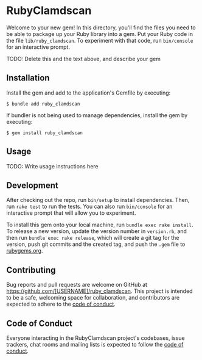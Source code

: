# RubyClamdscan

Welcome to your new gem! In this directory, you'll find the files you need to be able to package up your Ruby library into a gem. Put your Ruby code in the file `lib/ruby_clamdscan`. To experiment with that code, run `bin/console` for an interactive prompt.

TODO: Delete this and the text above, and describe your gem

## Installation

Install the gem and add to the application's Gemfile by executing:

    $ bundle add ruby_clamdscan

If bundler is not being used to manage dependencies, install the gem by executing:

    $ gem install ruby_clamdscan

## Usage

TODO: Write usage instructions here

## Development

After checking out the repo, run `bin/setup` to install dependencies. Then, run `rake test` to run the tests. You can also run `bin/console` for an interactive prompt that will allow you to experiment.

To install this gem onto your local machine, run `bundle exec rake install`. To release a new version, update the version number in `version.rb`, and then run `bundle exec rake release`, which will create a git tag for the version, push git commits and the created tag, and push the `.gem` file to [rubygems.org](https://rubygems.org).

## Contributing

Bug reports and pull requests are welcome on GitHub at https://github.com/[USERNAME]/ruby_clamdscan. This project is intended to be a safe, welcoming space for collaboration, and contributors are expected to adhere to the [code of conduct](https://github.com/[USERNAME]/ruby_clamdscan/blob/main/CODE_OF_CONDUCT.md).

## Code of Conduct

Everyone interacting in the RubyClamdscan project's codebases, issue trackers, chat rooms and mailing lists is expected to follow the [code of conduct](https://github.com/[USERNAME]/ruby_clamdscan/blob/main/CODE_OF_CONDUCT.md).
